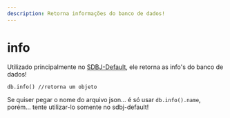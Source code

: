 ```yaml
---
description: Retorna informações do banco de dados!
---
```


# info

Utilizado principalmente no [SDBJ-Default](../sdbj-default.md), ele retorna as info's do banco de dados!

```text
db.info() //retorna um objeto
```

Se quiser pegar o nome do arquivo json... é só usar `db.info().name`, porém... tente utilizar-lo somente no sdbj-default!

